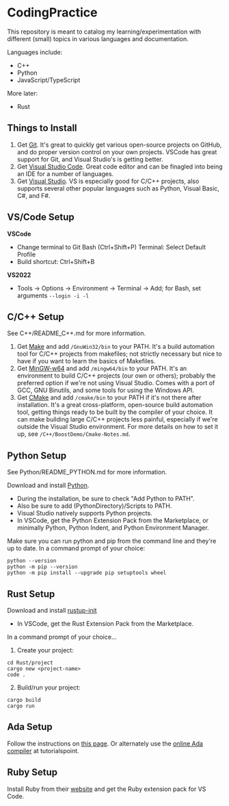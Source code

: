# CodingPractice

This repository is meant to catalog my learning/experimentation with different (small) topics in various languages and documentation.

Languages include:

- C++
- Python
- JavaScript/TypeScript

More later:

- Rust

## Things to Install

1. Get [Git](https://github.com/git-guides/install-git). It's great to quickly get various open-source projects on GitHub, and do proper version control on your own projects. VSCode has great support for Git, and Visual Studio's is getting better.
2. Get [Visual Studio Code](https://code.visualstudio.com/). Great code editor and can be finagled into being an IDE for a number of languages.
3. Get [Visual Studio](https://visualstudio.microsoft.com/vs/). VS is especially good for C/C++ projects, also supports several other popular languages such as Python, Visual Basic, C#, and F#.

## VS/Code Setup

**VSCode**

- Change terminal to Git Bash (Ctrl+Shift+P) Terminal: Select Default Profile
- Build shortcut: Ctrl+Shift+B

**VS2022**

- Tools -> Options -> Environment -> Terminal -> Add; for Bash, set arguments `--login -i -l`

## C/C++ Setup

See C++/README_C++.md for more information.

1. Get [Make](https://gnuwin32.sourceforge.net/packages/make.htm) and add `/GnuWin32/bin` to your PATH. It's a build automation tool for C/C++ projects from makefiles; not strictly necessary but nice to have if you want to learn the basics of Makefiles.
2. Get [MinGW-w64](https://winlibs.com/) and add `/mingw64/bin` to your PATH. It's an environment to build C/C++ projects (our own or others); probably the preferred option if we're not using Visual Studio. Comes with a port of GCC, GNU Binutils, and some tools for using the Windows API.
3. Get [CMake](https://cmake.org/download/) and add `/cmake/bin` to your PATH if it's not there after installation. It's a great cross-platform, open-source build automation tool, getting things ready to be built by the compiler of your choice. It can make building large C/C++ projects less painful, especially if we're outside the Visual Studio environment. For more details on how to set it up, see `/C++/BoostDemo/Cmake-Notes.md`.

## Python Setup

See Python/README_PYTHON.md for more information.

Download and install [Python](https://www.python.org/downloads/).

- During the installation, be sure to check "Add Python to PATH".
- Also be sure to add (PythonDirectory)/Scripts to PATH.
- Visual Studio natively supports Python projects.
- In VSCode, get the Python Extension Pack from the Marketplace, or minimally Python, Python Indent, and Python Environment Manager.

Make sure you can run python and pip from the command line and they're up to date. In a command prompt of your choice:

```
python --version
python -m pip --version
python -m pip install --upgrade pip setuptools wheel
```

## Rust Setup

Download and install [rustup-init](https://www.rust-lang.org/tools/install)

- In VSCode, get the Rust Extension Pack from the Marketplace.

In a command prompt of your choice...

1. Create your project:

```
cd Rust/project
cargo new <project-name>
code .
```

2. Build/run your project:

```
cargo build
cargo run
```


## Ada Setup

Follow the instructions on [this page](https://github.com/AdaCore/ada_language_server/wiki/Getting-Started). Or alternately use the [online Ada compiler](https://www.tutorialspoint.com/compile_ada_online.php) at tutorialspoint.

## Ruby Setup

Install Ruby from their [website](https://rubyinstaller.org/downloads/) and get the Ruby extension pack for VS Code.